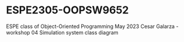 # ESPE2305-OOPSW9652
ESPE class of Object-Oriented Programming May 2023
Cesar Galarza - workshop 04 Simulation system class diagram
